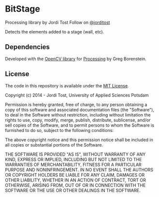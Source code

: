 BitStage
==============

Processing library by Jordi Tost
Follow on [@jorditost](http://twitter.com/jorditost)

Detects the elements added to a stage (wall, etc).

## Dependencies

Developed with the [OpenCV library](https://github.com/atduskgreg/opencv-processing) for [Processing](http://processing.org/) by Greg Borenstein.

## License

The code in this repository is available under the [MIT License](https://en.wikipedia.org/wiki/MIT_License).

Copyright (c) 2014 - Jordi Tost, University of Applied Sciences Potsdam

Permission is hereby granted, free of charge, to any person obtaining a copy of this software and associated documentation files (the "Software"), to deal in the Software without restriction, including without limitation the rights to use, copy, modify, merge, publish, distribute, sublicense, and/or sell copies of the Software, and to permit persons to whom the Software is furnished to do so, subject to the following conditions:

The above copyright notice and this permission notice shall be included in all copies or substantial portions of the Software.

THE SOFTWARE IS PROVIDED "AS IS", WITHOUT WARRANTY OF ANY KIND, EXPRESS OR IMPLIED, INCLUDING BUT NOT LIMITED TO THE WARRANTIES OF MERCHANTABILITY, FITNESS FOR A PARTICULAR PURPOSE AND NONINFRINGEMENT. IN NO EVENT SHALL THE AUTHORS OR COPYRIGHT HOLDERS BE LIABLE FOR ANY CLAIM, DAMAGES OR OTHER LIABILITY, WHETHER IN AN ACTION OF CONTRACT, TORT OR OTHERWISE, ARISING FROM, OUT OF OR IN CONNECTION WITH THE SOFTWARE OR THE USE OR OTHER DEALINGS IN THE SOFTWARE.
